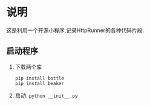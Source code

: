 

# 说明

这是利用一个开源小程序,记录HttpRunner的各种代码片段.




启动程序
--
1. 下载两个库
    ```
    pip install bottle
    pip install beaker
    ```
2. 启动:
    `python __init__.py`


